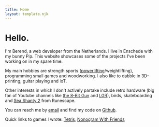 ```yaml
---
title: Home
layout: template.njk
---
```


# Hello.

I'm Berend, a web developer from the Netherlands. I live in Enschede with my bunny Pip. This website showcases some of the projects I've been working on in my spare time.

My main hobbies are strength sports (<a href="/powerlifting">powerlifting</a>/weightlifting), programming small games and woodworking. I also like to dabble in 3D-printing, guitar playing and IoT.

Other interests in which I don't actively partake include retro hardware (big fan of Youtube channels like <a href="https://www.youtube.com/channel/UC8uT9cgJorJPWu7ITLGo9Ww" target="_blank">the 8-Bit Guy</a> and <a href="https://www.youtube.com/channel/UCLx053rWZxCiYWsBETgdKrQ" target="_blank">LGR</a>), birds, skateboarding and <a href="https://www.youtube.com/watch?v=_nRzQlQ7tAw" target="_blank">Sea Shanty 2</a> from Runescape.

You can reach me by <a href="mailto:berendswennenhuis@gmail.com">email</a> and find my code on <a href="https://github.com/berenddeperend/" target="_blank">Github</a>.

Quick links to games I wrote: <a href="/tetris" target="_blank">Tetris</a>, <a href="/nonogram" target="_blank">Nonogram With Friends</a>
